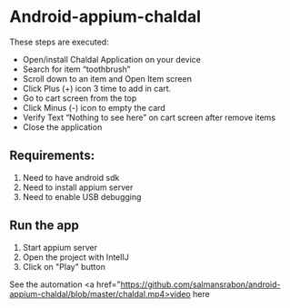 # Android-appium-chaldal
These steps are executed:

- Open/install Chaldal Application on your device
- Search for item “toothbrush”
- Scroll down to an item and Open Item screen
- Click Plus (+) icon 3 time to add in cart.
- Go to cart screen from the top
- Click Minus (-) icon to empty the card
- Verify Text “Nothing to see here” on cart screen after remove items
- Close the application

## Requirements:
1. Need to have android sdk
2. Need to install appium server
3. Need to enable USB debugging

## Run the app
1. Start appium server
2. Open the project with IntelIJ
3. Click on "Play" button

See the automation <a href="https://github.com/salmansrabon/android-appium-chaldal/blob/master/chaldal.mp4>video</a> here
